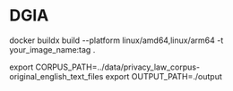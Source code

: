 # DGIA

docker buildx build --platform linux/amd64,linux/arm64 -t your_image_name:tag .

export CORPUS_PATH=../data/privacy_law_corpus-original_english_text_files
export OUTPUT_PATH=./output   